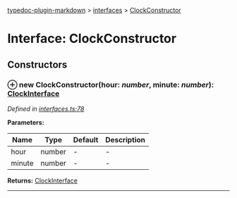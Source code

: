 [typedoc-plugin-markdown](../index.md) > [interfaces](../modules/interfaces.md) > [ClockConstructor](../interfaces/interfaces.clockconstructor.md)



# Interface: ClockConstructor


## Constructors
<a id="constructor"></a>


### ⊕ **new ClockConstructor**(hour: *number*, minute: *number*): [ClockInterface](interfaces.clockinterface.md)


*Defined in [interfaces.ts:78](https://github.com/tgreyuk/typedoc-plugin-markdown/blob/master/tests/src/interfaces.ts#L78)*

**Parameters:**

| Name  | Type                | Default | Description  |
| ------ | ------------------- | ------------ | ------------ |
| hour  | number | - | - |
| minute  | number | - | - |





**Returns:** [ClockInterface](interfaces.clockinterface.md)

---


